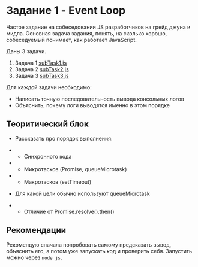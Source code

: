 # Задание 1 - Event Loop

Частое задание на собеседовании JS разработчиков на грейд джуна и мидла.
Основная задача задания, понять, на сколько хорошо, собеседуемый понимает, как работает JavaScript.

Даны 3 задачи.

1. Задача 1 [subTask1.js](./subTask1.js)
2. Задача 2 [subTask2.js](./subTask2.js)
3. Задача 3 [subTask3.js](./subTask3.js)

Для каждой задачи необходимо:

- Написать точную последовательность вывода консольных логов
- Объяснить, почему логи выводятся именно в этом порядке

## Теоритический блок

- Рассказать про порядок выполнения:

- - Синхронного кода
- - Микротасков (Promise, queueMicrotask)
- - Макротасков (setTimeout)
- Для какой цели обычно используют queueMicrotask
- - Отличие от Promise.resolve().then()

## Рекомендации

Рекомендую сначала попробовать самому предсказать вывод, объяснить его, а потом уже запускать код и проверить себя.
Запустить можно через `node js`.
